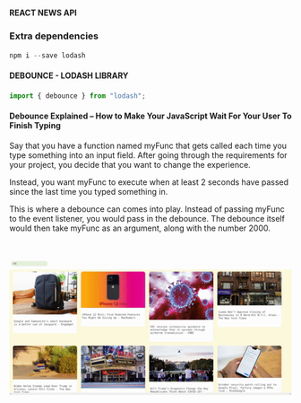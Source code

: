 #### REACT NEWS API

<!-- <ul>

<li>
kensuke Koike collages
</li>

</ul> -->

### Extra dependencies

```javascript
npm i --save lodash
```

#### DEBOUNCE - LODASH LIBRARY

```javascript
import { debounce } from "lodash";
```

#### Debounce Explained – How to Make Your JavaScript Wait For Your User To Finish Typing

<p>

Say that you have a function named myFunc that gets called each time you type
something into an input field. After going through the requirements for your project,
you decide that you want to change the experience.

Instead, you want myFunc to execute when at least 2 seconds have passed since the last
time you typed something in.

This is where a debounce can comes into play. Instead of passing myFunc to the event
listener, you would pass in the debounce. The debounce itself would then take myFunc
as an argument, along with the number 2000.

</p>


<br>

[<img src="./src/img/preview.gif">](https://www.freecodecamp.org/news/debounce-explained-how-to-make-your-javascript-wait-for-your-user-to-finish-typing-2/
)

<br>
<br>